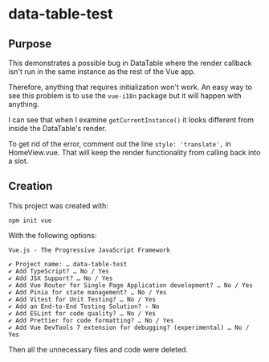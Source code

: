 # data-table-test

## Purpose

This demonstrates a possible bug in DataTable where the render callback isn't run in the same instance as the rest of the Vue app.

Therefore, anything that requires initialization won't work. An easy way to see this problem is to use the `vue-i18n` package but it will happen with anything.

I can see that when I examine `getCurrentInstance()` it looks different from inside the DataTable's render.

To get rid of the error, comment out the line `style: 'translate',` in HomeView.vue. That will keep the render functionality from calling back into a slot.

## Creation
This project was created with:
```
npm init vue
```
With the following options:
```
Vue.js - The Progressive JavaScript Framework

✔ Project name: … data-table-test
✔ Add TypeScript? … No / Yes
✔ Add JSX Support? … No / Yes
✔ Add Vue Router for Single Page Application development? … No / Yes
✔ Add Pinia for state management? … No / Yes
✔ Add Vitest for Unit Testing? … No / Yes
✔ Add an End-to-End Testing Solution? › No
✔ Add ESLint for code quality? … No / Yes
✔ Add Prettier for code formatting? … No / Yes
✔ Add Vue DevTools 7 extension for debugging? (experimental) … No / Yes
```

Then all the unnecessary files and code were deleted.
